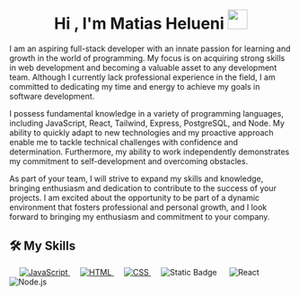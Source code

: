 <h1 align="center">Hi , I'm Matias Helueni <img src="https://media.giphy.com/media/hvRJCLFzcasrR4ia7z/giphy.gif" width="35"></h1>

I am an aspiring full-stack developer with an innate passion for learning and growth in the world of programming. My focus is on acquiring strong skills in web development and becoming a valuable asset to any development team. Although I currently lack professional experience in the field, I am committed to dedicating my time and energy to achieve my goals in software development.

I possess fundamental knowledge in a variety of programming languages, including JavaScript, React, Tailwind, Express, PostgreSQL, and Node. My ability to quickly adapt to new technologies and my proactive approach enable me to tackle technical challenges with confidence and determination. Furthermore, my ability to work independently demonstrates my commitment to self-development and overcoming obstacles.

As part of your team, I will strive to expand my skills and knowledge, bringing enthusiasm and dedication to contribute to the success of your projects. I am excited about the opportunity to be part of a dynamic environment that fosters professional and personal growth, and I look forward to bringing my enthusiasm and commitment to your company.

## 🛠️ My Skills

<p align="left"> 
  &emsp;
  <a href="https://developer.mozilla.org/en-US/docs/Web/JavaScript" target="_blank"> 
     <img alt="JavaScript" src="https://img.shields.io/badge/JavaScript%20-%23F7DF1E.svg?logo=javascript&logoColor=black">
   </a>
  &emsp; 
  <a href="https://www.w3.org/html/" target="_blank"> 
   <img alt="HTML" src="https://img.shields.io/badge/HTML5%20-%23E34F26.svg?logo=html5&logoColor=white">
  </a>   
  &emsp;
  <a href="https://www.w3schools.com/css/" target="_blank">
    <img alt="CSS" src="https://img.shields.io/badge/CSS%20-%231572B6.svg?logo=css3&logoColor=white">
  </a> 
   &emsp;
    <img alt="Static Badge" src="https://img.shields.io/badge/Tailwind%20CSS-8A2BE2">
		&emsp;
    <img alt="React" src="https://img.shields.io/badge/React-2N7BA5"/>
		&emsp;
    <img alt="Node.js" src="https://img.shields.io/badge/Node.Js-35f5e4"/>
</p>
<!--
**MatiasHelueni/MatiasHelueni** is a ✨ _special_ ✨ repository because its `README.md` (this file) appears on your GitHub profile.

Here are some ideas to get you started:

- 🔭 I’m currently working on ...
- 🌱 I’m currently learning ...
- 👯 I’m looking to collaborate on ...
- 🤔 I’m looking for help with ...
- 💬 Ask me about ...
- 📫 How to reach me: ...
- 😄 Pronouns: ...
- ⚡ Fun fact: ...
-->
